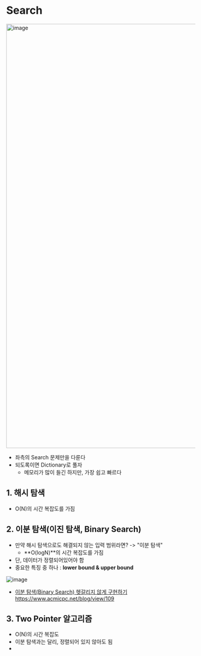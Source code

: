 # Search 

<img width="1132" alt="image" src="https://github.com/AAISSJ/AlgorithmStudy/assets/76966915/86589428-ab30-47f4-a02f-608c75ed433b">

- 좌측의 Search 문제만을 다룬다
- 되도록이면 Dictionary로 풀자
  - 메모리가 많이 들긴 하지만, 가장 쉽고 빠르다 


## 1. 해시 탐색 
- O(N)의 시간 복잡도를 가짐 

## 2. 이분 탐색(이진 탐색, Binary Search)
- 만약 해시 탐색으로도 해결되지 않는 입력 범위라면? -> "이분 탐색"
  - **O(logN)**의 시간 복잡도를 가짐
- 단, 데이터가 정렬되어있어야 함 
- 중요한 특징 중 하나 : **lower bound & upper bound**

![image](https://github.com/AAISSJ/AlgorithmStudy/assets/76966915/2c82b3c6-9b48-4039-baf8-bd4bce696379)

- [이분 탐색(Binary Search) 헷갈리지 않게 구현하기 ](https://www.acmicpc.net/blog/view/109)https://www.acmicpc.net/blog/view/109

  
## 3. Two Pointer 알고리즘
- O(N)의 시간 복잡도
- 이분 탐색과는 달리, 정렬되어 있지 않아도 됨
- 
